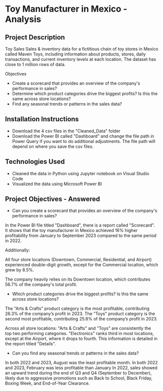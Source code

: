 # Toy Manufacturer in Mexico - Analysis


## Project Description
Toy Sales
Sales & inventory data for a fictitious chain of toy stores in Mexico called Maven Toys, including information about products, stores, daily transactions, and current inventory levels at each location. The dataset has close to 1 million rows of data.

Objectives
- Create a scorecard that provides an overview of the company's performance in sales?
- Determine which product categories drive the biggest profits? Is this the same across store locations?
- Find any seasonal trends or patterns in the sales data?

## Installation Instructions
- Download the 4 csv files in the "Cleaned_Data" folder
- Download the Power BI called "Dashboard" and change the file path in Power Query if you want to do additional adjustments. The file path will depend on where you save the csv files.

## Technologies Used
- Cleaned the data in Python using Jupyter notebook on Visual Studio Code
- Visualized the data using Microsoft Power BI

## Project Objectives - Answered

- Can you create a scorecard that provides an overview of the company's performance in sales?

In the Power BI file titled "Dashboard", there is a report called "Scorecard". It shows that the toy manufacturer in Mexico achieved 16% higher profitability from January to September 2023 compared to the same period in 2022.

Additionally:

All four store locations (Downtown, Commercial, Residential, and Airport) experienced double-digit growth, except for the Commercial location, which grew by 8.5%.

The company heavily relies on its Downtown location, which contributes 56.7% of the company's total profit.

- Which product categories drive the biggest profits? Is this the same across store locations?

The "Arts & Crafts" product category is the most profitable, contributing 26.3% of the company’s profit in 2023.
The "Toys" product category is the second most profitable, contributing 25.8% of the company’s profit in 2023.

Across all store locations:
"Arts & Crafts" and "Toys" are consistently the top two performing categories.
"Electronics" ranks third in most locations, except at the Airport, where it drops to fourth.
This information is detailed in the report titled "Details".

- Can you find any seasonal trends or patterns in the sales data?

In both 2022 and 2023, August was the least profitable month.
In both 2022 and 2023, February was less profitable than January
In 2022, sales showed an upward trend during the end of Q3 and Q4 (September to December), likely due to aggressive promotions such as Back to School, Black Friday, Boxing Week, and End-of-Year Clearance.